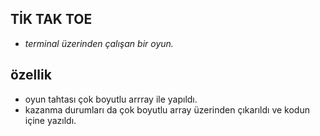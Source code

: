 
## TİK TAK TOE

- *terminal üzerinden çalışan bir oyun.*

## özellik
- oyun tahtası çok boyutlu arrray ile yapıldı.
- kazanma durumları da çok boyutlu array üzerinden çıkarıldı ve kodun içine yazıldı.
